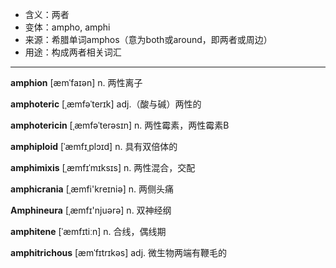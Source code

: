 - <span class="definition">含义：两者</span>
- <span class="definition">变体：ampho, amphi</span>
- <span class="definition">来源：希腊单词amphos（意为both或around，即两者或周边）</span>
- <span class="definition">用途：构成两者相关词汇</span>

---

<span class="vocabulary">**amphion**</span> [æmˈfaɪən] n. 两性离子

<span class="vocabulary">**amphoteric**</span> [ˌæmfəˈterɪk] adj.（酸与碱）两性的 

<span class="vocabulary">**amphotericin**</span> [ˌæmfəˈterəsɪn] n. 两性霉素，两性霉素B

<span class="vocabulary">**amphiploid**</span> [ˈæmfɪˌplɔɪd] n. 具有双倍体的

<span class="vocabulary">**amphimixis**</span> [ˌæmfɪˈmɪksɪs] n. 两性混合，交配

<span class="vocabulary">**amphicrania**</span> [ˌæmfi'kreɪniә] n. 两侧头痛

<span class="vocabulary">**Amphineura**</span> [ˌæmfɪ'njuәrә] n. 双神经纲

<span class="vocabulary">**amphitene**</span> [ˈæmfɪtiːn] n. 合线，偶线期

<span class="vocabulary">**amphitrichous**</span> [æmˈfɪtrɪkəs] adj. 微生物两端有鞭毛的

